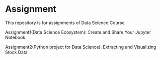 # Assignment

This repository is for assignments of Data Science Course

Assignment1(Data Science Ecosystem): Create and Share Your Jupyter Notebook

Assignment2(Python project for Data Science): Extracting and Visualizing Stock Data
